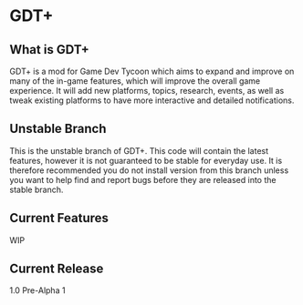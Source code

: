 # GDT+

## What is GDT+ 

GDT+ is a mod for Game Dev Tycoon which aims to expand and improve on many of the in-game features, which will improve the overall game experience.
It will add new platforms, topics, research, events, as well as tweak existing platforms to have more interactive and detailed notifications.

## Unstable Branch

This is the unstable branch of GDT+. This code will contain the latest features, however it is not guaranteed to be stable for everyday use. It is therefore recommended you do not install version from this branch unless you want to help find and report bugs before they are released into the stable branch.

## Current Features
WIP

## Current Release
1.0 Pre-Alpha 1
